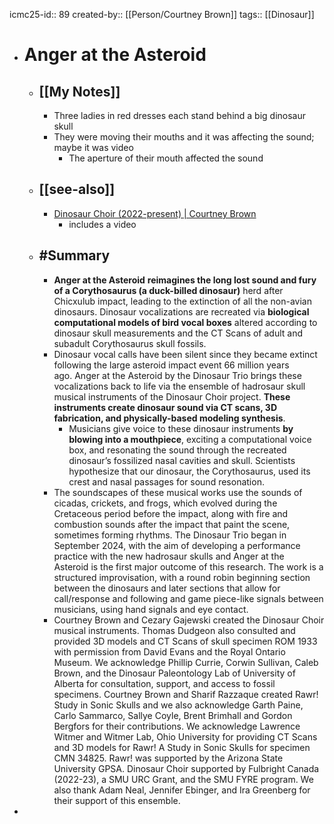 icmc25-id:: 89
created-by:: [[Person/Courtney Brown]]
tags:: [[Dinosaur]]

- # Anger at the Asteroid
	- ## [[My Notes]]
		- Three ladies in red dresses each stand behind a big dinosaur skull
		- They were moving their mouths and it was affecting the sound; maybe it was video
			- The aperture of their mouth affected the sound
	- ## [[see-also]]
		- [Dinosaur Choir (2022-present) | Courtney Brown](https://courtney-brown.net/?p=977)
			- includes a video
	- ## #Summary
		- **Anger at the Asteroid** **reimagines the long lost sound and fury of a Corythosaurus (a duck-billed dinosaur)** herd after Chicxulub impact, leading to the extinction of all the non-avian dinosaurs. Dinosaur vocalizations are recreated via **biological computational models of bird vocal boxes** altered according to dinosaur skull measurements and the CT Scans of adult and subadult Corythosaurus skull fossils.
		- Dinosaur vocal calls have been silent since they became extinct following the large asteroid impact event 66 million years ago. Anger at the Asteroid by the Dinosaur Trio brings these vocalizations back to life via the ensemble of hadrosaur skull musical instruments of the Dinosaur Choir project. **These instruments create dinosaur sound via CT scans, 3D fabrication, and physically-based modeling synthesis**.
			- Musicians give voice to these dinosaur instruments **by blowing into a mouthpiece**, exciting a computational voice box, and resonating the sound through the recreated dinosaur’s fossilized nasal cavities and skull. Scientists hypothesize that our dinosaur, the Corythosaurus, used its crest and nasal passages for sound resonation.
		- The soundscapes of these musical works use the sounds of cicadas, crickets, and frogs, which evolved during the Cretaceous period before the impact, along with fire and combustion sounds after the impact that paint the scene, sometimes forming rhythms. The Dinosaur Trio began in September 2024, with the aim of developing a performance practice with the new hadrosaur skulls and Anger at the Asteroid is the first major outcome of this research. The work is a structured improvisation, with a round robin beginning section between the dinosaurs and later sections that allow for call/response and following and game piece-like signals between musicians, using hand signals and eye contact.
		- Courtney Brown and Cezary Gajewski created the Dinosaur Choir musical instruments. Thomas Dudgeon also consulted and provided 3D models and CT Scans of skull specimen ROM 1933 with permission from David Evans and the Royal Ontario Museum. We acknowledge Phillip Currie, Corwin Sullivan, Caleb Brown, and the Dinosaur Paleontology Lab of University of Alberta for consultation, support, and access to fossil specimens. Courtney Brown and Sharif Razzaque created Rawr! Study in Sonic Skulls and we also acknowledge Garth Paine, Carlo Sammarco, Sallye Coyle, Brent Brimhall and Gordon Bergfors for their contributions. We acknowledge Lawrence Witmer and Witmer Lab, Ohio University for providing CT Scans and 3D models for Rawr! A Study in Sonic Skulls for specimen CMN 34825. Rawr! was supported by the Arizona State University GPSA. Dinosaur Choir supported by Fulbright Canada (2022-23), a SMU URC Grant, and the SMU FYRE program. We also thank Adam Neal, Jennifer Ebinger, and Ira Greenberg for their support of this ensemble.
-